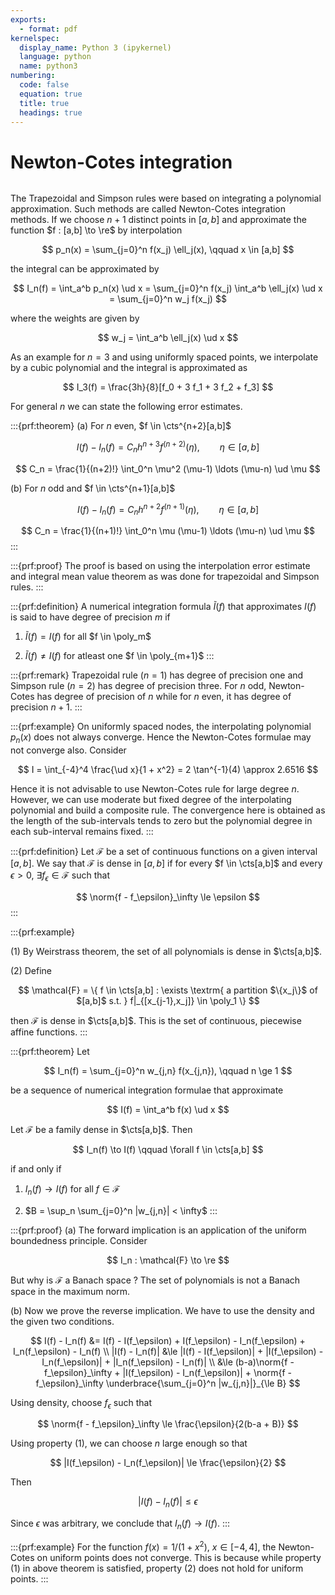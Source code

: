 ```yaml
---
exports:
  - format: pdf
kernelspec:
  display_name: Python 3 (ipykernel)
  language: python
  name: python3
numbering:
  code: false
  equation: true
  title: true
  headings: true
---
```


# Newton-Cotes integration

```{include} math.md
```

The Trapezoidal and Simpson rules were based on integrating a polynomial approximation. Such methods are called Newton-Cotes integration methods.  If we choose $n+1$ distinct points in $[a,b]$ and approximate the function $f : [a,b] \to \re$ by interpolation

$$
p_n(x) = \sum_{j=0}^n f(x_j) \ell_j(x), \qquad x \in [a,b]
$$ 

the integral can be approximated by

$$
I_n(f) = \int_a^b p_n(x) \ud x = \sum_{j=0}^n f(x_j) \int_a^b \ell_j(x) \ud x = \sum_{j=0}^n w_j f(x_j)
$$

where the weights are given by 

$$
w_j = \int_a^b \ell_j(x) \ud x
$$ 

As an example for $n=3$ and using uniformly spaced points, we interpolate by a cubic polynomial and the integral is approximated as

$$
I_3(f) = \frac{3h}{8}[f_0 + 3 f_1 + 3 f_2 + f_3]
$$ 

For general $n$ we can state the following error estimates.

:::{prf:theorem}
\(a\) For $n$ even, $f \in \cts^{n+2}[a,b]$

$$
I(f) - I_n(f) = C_n h^{n+3} f^{(n+2)}(\eta), \qquad \eta \in [a,b]
$$

$$
C_n = \frac{1}{(n+2)!} \int_0^n \mu^2 (\mu-1) \ldots (\mu-n) \ud \mu
$$

(b) For $n$ odd and $f \in \cts^{n+1}[a,b]$

$$
I(f) - I_n(f) = C_n h^{n+2} f^{(n+1)}(\eta), \qquad \eta \in [a,b]
$$

$$
C_n = \frac{1}{(n+1)!} \int_0^n \mu (\mu-1) \ldots (\mu-n) \ud \mu
$$
:::

:::{prf:proof}
The proof is based on using the interpolation error estimate and integral mean value theorem as was done for trapezoidal and Simpson rules.
:::

:::{prf:definition}
A numerical integration formula $\tilde{I}(f)$ that approximates $I(f)$ is said to have degree of precision $m$ if

1.  $\tilde{I}(f) = I(f)$ for all $f \in \poly_m$

2.  $\tilde{I}(f) \ne I(f)$ for atleast one $f \in \poly_{m+1}$
:::

:::{prf:remark}
Trapezoidal rule ($n=1$) has degree of precision one and Simpson rule ($n=2$) has degree of precision three. For $n$ odd, Newton-Cotes has degree of precision of $n$ while for $n$ even, it has degree of precision $n+1$.
:::

:::{prf:example}
On uniformly spaced nodes, the interpolating polynomial $p_n(x)$ does not always converge. Hence the Newton-Cotes formulae may not converge also. Consider

$$
I = \int_{-4}^4 \frac{\ud x}{1 + x^2} = 2 \tan^{-1}(4) \approx 2.6516
$$

Hence it is not advisable to use Newton-Cotes rule for large degree $n$.  However, we can use moderate but fixed degree of the interpolating polynomial and build a composite rule. The convergence here is obtained as the length of the sub-intervals tends to zero but the polynomial degree in each sub-interval remains fixed.
:::

:::{prf:definition}
Let $\mathcal{F}$ be a set of continuous functions on a given interval $[a,b]$. We say that $\mathcal{F}$ is dense in $[a,b]$ if for every $f \in \cts[a,b]$ and every $\epsilon > 0$, $\exists f_\epsilon \in \mathcal{F}$ such that

$$
\norm{f - f_\epsilon}_\infty \le \epsilon
$$
:::

:::{prf:example}

(1) By Weirstrass theorem, the set of all polynomials is dense in $\cts[a,b]$. 

(2) Define

$$
\mathcal{F} = \{ f \in \cts[a,b] : \exists \textrm{ a partition $\{x_j\}$ of $[a,b]$ s.t. } f|_{[x_{j-1},x_j]} \in \poly_1 \}
$$

then $\mathcal{F}$ is dense in $\cts[a,b]$. This is the set of continuous, piecewise affine functions.
:::

:::{prf:theorem}
Let 

$$
I_n(f) = \sum_{j=0}^n w_{j,n} f(x_{j,n}), \qquad n \ge 1
$$ 

be a sequence of numerical integration formulae that approximate

$$
I(f) = \int_a^b f(x) \ud x
$$ 

Let $\mathcal{F}$ be a family dense in $\cts[a,b]$. Then 

$$
I_n(f) \to I(f) \qquad \forall f \in \cts[a,b]
$$ 

if and only if

1. $I_n(f) \to I(f)$ for all $f \in \mathcal{F}$

1. $B = \sup_n \sum_{j=0}^n |w_{j,n}| < \infty$
:::

:::{prf:proof}
(a) The forward implication is an application of the uniform boundedness principle. Consider 

$$
I_n : \mathcal{F} \to \re
$$ 

But why is $\mathcal{F}$ a Banach space ? The set of polynomials is not a Banach space in the maximum norm.

(b) Now we prove the reverse implication. We have to use the density and
the given two conditions.

$$
I(f) - I_n(f) &= I(f) - I(f_\epsilon) + I(f_\epsilon)  - I_n(f_\epsilon) + I_n(f_\epsilon) - I_n(f) \\
|I(f) - I_n(f)| 
&\le |I(f) - I(f_\epsilon)| + |I(f_\epsilon)  - I_n(f_\epsilon)| + |I_n(f_\epsilon) - I_n(f)| \\
&\le (b-a)\norm{f - f_\epsilon}_\infty + |I(f_\epsilon)  - I_n(f_\epsilon)| + \norm{f - f_\epsilon}_\infty \underbrace{\sum_{j=0}^n |w_{j,n}|}_{\le B}
$$ 

Using density, choose $f_\epsilon$ such that

$$
\norm{f - f_\epsilon}_\infty \le \frac{\epsilon}{2(b-a + B)}
$$ 

Using
property (1), we can choose $n$ large enough so that

$$
|I(f_\epsilon)  - I_n(f_\epsilon)| \le \frac{\epsilon}{2}
$$ 

Then

$$
|I(f) - I_n(f)| \le \epsilon
$$ 

Since $\epsilon$ was arbitrary, we conclude that $I_n(f) \to I(f)$.
:::

:::{prf:example}
For the function $f(x) = 1/(1+x^2)$, $x \in [-4,4]$, the Newton-Cotes on uniform points does not converge. This is because while property (1) in above theorem is satisfied, property (2) does not hold for uniform points.
:::
